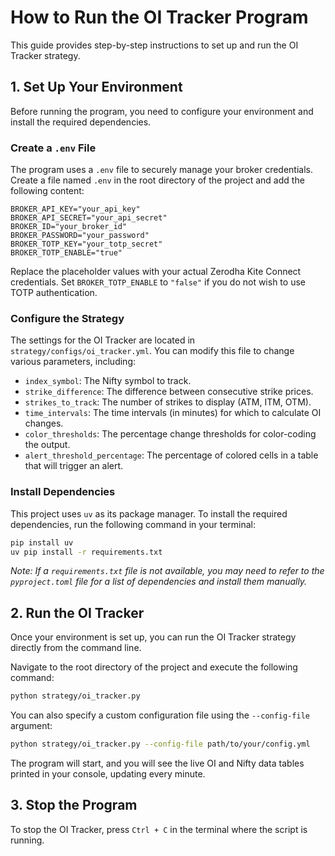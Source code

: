 
# How to Run the OI Tracker Program

This guide provides step-by-step instructions to set up and run the OI Tracker strategy.

## 1. Set Up Your Environment

Before running the program, you need to configure your environment and install the required dependencies.

### Create a `.env` File

The program uses a `.env` file to securely manage your broker credentials. Create a file named `.env` in the root directory of the project and add the following content:

```
BROKER_API_KEY="your_api_key"
BROKER_API_SECRET="your_api_secret"
BROKER_ID="your_broker_id"
BROKER_PASSWORD="your_password"
BROKER_TOTP_KEY="your_totp_secret"
BROKER_TOTP_ENABLE="true"
```

Replace the placeholder values with your actual Zerodha Kite Connect credentials. Set `BROKER_TOTP_ENABLE` to `"false"` if you do not wish to use TOTP authentication.

### Configure the Strategy

The settings for the OI Tracker are located in `strategy/configs/oi_tracker.yml`. You can modify this file to change various parameters, including:
- `index_symbol`: The Nifty symbol to track.
- `strike_difference`: The difference between consecutive strike prices.
- `strikes_to_track`: The number of strikes to display (ATM, ITM, OTM).
- `time_intervals`: The time intervals (in minutes) for which to calculate OI changes.
- `color_thresholds`: The percentage change thresholds for color-coding the output.
- `alert_threshold_percentage`: The percentage of colored cells in a table that will trigger an alert.

### Install Dependencies

This project uses `uv` as its package manager. To install the required dependencies, run the following command in your terminal:

```sh
pip install uv
uv pip install -r requirements.txt
```
*Note: If a `requirements.txt` file is not available, you may need to refer to the `pyproject.toml` file for a list of dependencies and install them manually.*

## 2. Run the OI Tracker

Once your environment is set up, you can run the OI Tracker strategy directly from the command line.

Navigate to the root directory of the project and execute the following command:

```sh
python strategy/oi_tracker.py
```

You can also specify a custom configuration file using the `--config-file` argument:

```sh
python strategy/oi_tracker.py --config-file path/to/your/config.yml
```

The program will start, and you will see the live OI and Nifty data tables printed in your console, updating every minute.

## 3. Stop the Program

To stop the OI Tracker, press `Ctrl + C` in the terminal where the script is running.
